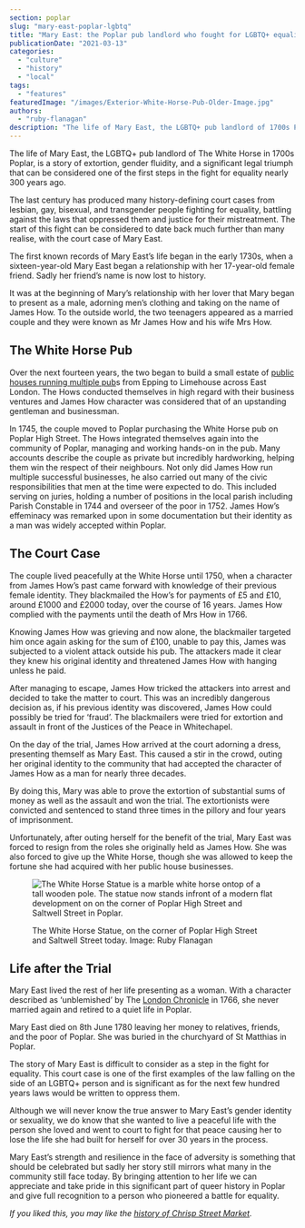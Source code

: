 ```yaml
---
section: poplar
slug: "mary-east-poplar-lgbtq"
title: "Mary East: the Poplar pub landlord who fought for LGBTQ+ equality"
publicationDate: "2021-03-13"
categories: 
  - "culture"
  - "history"
  - "local"
tags: 
  - "features"
featuredImage: "/images/Exterior-White-Horse-Pub-Older-Image.jpg"
authors: 
  - "ruby-flanagan"
description: "The life of Mary East, the LGBTQ+ pub landlord of 1700s Poplar, is a story of extortion and gender-fluidity."
---
```


The life of Mary East, the LGBTQ+ pub landlord of The White Horse in 1700s Poplar, is a story of extortion, gender fluidity, and a significant legal triumph that can be considered one of the first steps in the fight for equality nearly 300 years ago.

The last century has produced many history-defining court cases from lesbian, gay, bisexual, and transgender people fighting for equality, battling against the laws that oppressed them and justice for their mistreatment. The start of this fight can be considered to date back much further than many realise, with the court case of Mary East. 

The first known records of Mary East’s life began in the early 1730s, when a sixteen-year-old Mary East began a relationship with her 17-year-old female friend. Sadly her friend’s name is now lost to history. 

It was at the beginning of Mary’s relationship with her lover that Mary began to present as a male, adorning men’s clothing and taking on the name of James How. To the outside world, the two teenagers appeared as a married couple and they were known as Mr James How and his wife Mrs How.

## The White Horse Pub

Over the next fourteen years, the two began to build a small estate of [public houses running multiple pub](https://www.pubhistorysociety.co.uk/)s from Epping to Limehouse across East London. The Hows conducted themselves in high regard with their business ventures and James How character was considered that of an upstanding gentleman and businessman.

In 1745, the couple moved to Poplar purchasing the White Horse pub on Poplar High Street. The Hows integrated themselves again into the community of Poplar, managing and working hands-on in the pub. Many accounts describe the couple as private but incredibly hardworking, helping them win the respect of their neighbours. Not only did James How run multiple successful businesses, he also carried out many of the civic responsibilities that men at the time were expected to do. This included serving on juries, holding a number of positions in the local parish including Parish Constable in 1744 and overseer of the poor in 1752. James How’s effeminacy was remarked upon in some documentation but their identity as a man was widely accepted within Poplar.

## The Court Case

The couple lived peacefully at the White Horse until 1750, when a character from James How’s past came forward with knowledge of their previous female identity. They blackmailed the How’s for payments of £5 and £10, around £1000 and £2000 today, over the course of 16 years. James How complied with the payments until the death of Mrs How in 1766.

Knowing James How was grieving and now alone, the blackmailer targeted him once again asking for the sum of £100, unable to pay this, James was subjected to a violent attack outside his pub. The attackers made it clear they knew his original identity and threatened James How with hanging unless he paid.

After managing to escape, James How tricked the attackers into arrest and decided to take the matter to court. This was an incredibly dangerous decision as, if his previous identity was discovered, James How could possibly be tried for ‘fraud’. The blackmailers were tried for extortion and assault in front of the Justices of the Peace in Whitechapel.

On the day of the trial, James How arrived at the court adorning a dress, presenting themself as Mary East. This caused a stir in the crowd, outing her original identity to the community that had accepted the character of James How as a man for nearly three decades. 

By doing this, Mary was able to prove the extortion of substantial sums of money as well as the assault and won the trial. The extortionists were convicted and sentenced to stand three times in the pillory and four years of imprisonment.

Unfortunately, after outing herself for the benefit of the trial, Mary East was forced to resign from the roles she originally held as James How. She was also forced to give up the White Horse, though she was allowed to keep the fortune she had acquired with her public house businesses. 

<figure>

![The White Horse Statue is a marble white horse ontop of a tall wooden pole. The statue now stands infront of a modern flat development on
on the corner of Poplar High Street and Saltwell Street in Poplar.](/images/The-White-Horse-Ruby-Flanagan-1-1024x683.jpg)

<figcaption>

The White Horse Statue, on the corner of Poplar High Street and Saltwell Street today. Image: Ruby Flanagan

</figcaption>

</figure>

## Life after the Trial

Mary East lived the rest of her life presenting as a woman. With a character described as ‘unblemished’ by The [London Chronicle](https://www.loc.gov/item/sn85054078/) in 1766, she never married again and retired to a quiet life in Poplar.

Mary East died on 8th June 1780 leaving her money to relatives, friends, and the poor of Poplar. She was buried in the churchyard of St Matthias in Poplar.

The story of Mary East is difficult to consider as a step in the fight for equality. This court case is one of the first examples of the law falling on the side of an LGBTQ+ person and is significant as for the next few hundred years laws would be written to oppress them.  
  
Although we will never know the true answer to Mary East’s gender identity or sexuality, we do know that she wanted to live a peaceful life with the person she loved and went to court to fight for that peace causing her to lose the life she had built for herself for over 30 years in the process. 

Mary East’s strength and resilience in the face of adversity is something that should be celebrated but sadly her story still mirrors what many in the community still face today. By bringing attention to her life we can appreciate and take pride in this significant part of queer history in Poplar and give full recognition to a person who pioneered a battle for equality.

_If you liked this, you may like the [history of Chrisp Street Market](https://poplarlondon.co.uk/chrisp-street-market-history/)._
